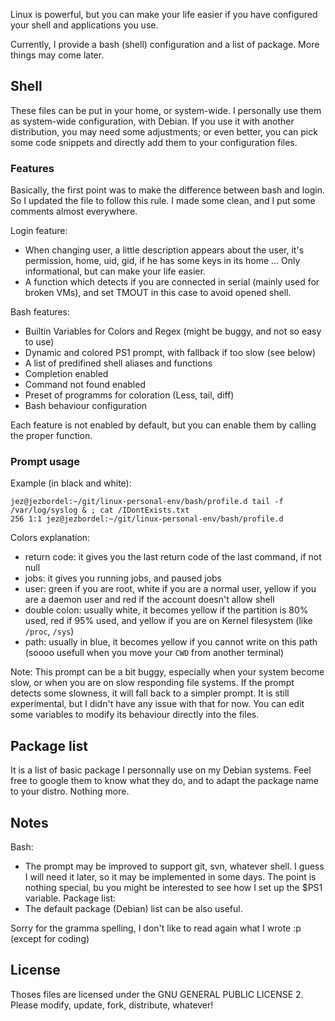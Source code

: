 Linux is powerful, but you can make your life easier if you have configured your shell and applications you use.


Currently, I provide a bash (shell) configuration and a list of package. More things may come later.

## Shell 

These files can be put in your home, or system-wide. I personally use them as system-wide configuration, with Debian. If you use it with another distribution, you may need some adjustments; or even better, you can pick some code snippets and directly add them to your configuration files.

### Features

Basically, the first point was to make the difference between bash and login. So I updated the file to follow this rule. I made some clean, and I put some comments almost everywhere. 

Login feature:
* When changing user, a little description appears about the user, it's permission, home, uid, gid, if he has some keys in its home ... Only informational, but can make your life easier.
* A function which detects if you are connected in serial (mainly used for broken VMs), and set TMOUT in this case to avoid opened shell.

Bash features: 
* Builtin Variables for Colors and Regex (might be buggy, and not so easy to use)
* Dynamic and colored PS1 prompt, with fallback if too slow (see below)
* A list of predifined shell aliases and functions
* Completion enabled
* Command not found enabled
* Preset of programms for coloration (Less, tail, diff)
* Bash behaviour configuration

Each feature is not enabled by default, but you can enable them by calling the proper function.

### Prompt usage
Example (in black and white):
```
jez@jezbordel:~/git/linux-personal-env/bash/profile.d tail -f /var/log/syslog & ; cat /IDontExists.txt
256 1:1 jez@jezbordel:~/git/linux-personal-env/bash/profile.d
```
Colors explanation:
* return code: it gives you the last return code of the last command, if not null
* jobs: it gives you running jobs, and paused jobs
* user: green if you are root, white if you are a normal user, yellow if you are a daemon user and red if the account doesn't allow shell
* double colon: usually white, it becomes yellow if the partition is 80% used, red if 95% used, and yellow if you are on Kernel filesystem (like ``/proc``, ``/sys``)
* path: usually in blue, it becomes yellow if you cannot write on this path (soooo usefull when you move your ``CWD`` from another terminal)

Note: This prompt can be a bit buggy, especially when your system become slow, or when you are on slow responding file systems. If the prompt detects some slowness, it will fall back to a simpler prompt. It is still experimental, but I didn't have any issue with that for now. You can edit some variables to modify its behaviour directly into the files.

## Package list

It is a list of basic package I personnally use on my Debian systems. Feel free to google them to know what they do, and to adapt the package name to your distro. Nothing more.


## Notes

Bash:
* The prompt may be improved to support git, svn, whatever shell. I guess I will need it later, so it may be implemented in some days. The point is nothing special, bu you might be interested to see how I set up the $PS1 variable. 
Package list:
* The default package (Debian) list can be also useful.

Sorry for the gramma spelling, I don't like to read again what I wrote :p (except for coding)

## License

Thoses files are licensed under the GNU GENERAL PUBLIC LICENSE 2. Please modify, update, fork, distribute, whatever!
